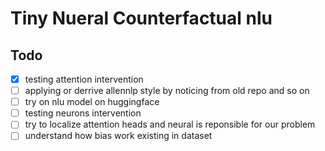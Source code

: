 # Tiny Nueral Counterfactual nlu


## Todo
- [x] testing attention intervention
- [ ] applying or derrive allennlp style by noticing from old repo and so on
- [ ] try on nlu model on huggingface
- [ ] testing neurons intervention
- [ ] try to localize attention heads and neural is reponsible for our problem
- [ ] understand how bias work existing in dataset
